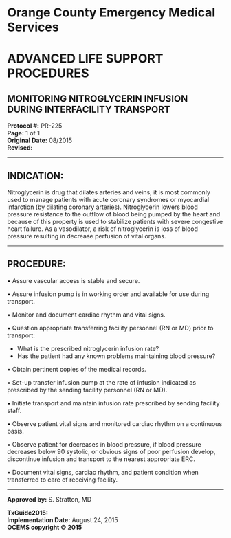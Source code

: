 # Orange County Emergency Medical Services
# ADVANCED LIFE SUPPORT PROCEDURES
## MONITORING NITROGLYCERIN INFUSION DURING INTERFACILITY TRANSPORT

**Protocol #:** PR-225  
**Page:** 1 of 1  
**Original Date:** 08/2015  
**Revised:**

---

## INDICATION:

Nitroglycerin is drug that dilates arteries and veins; it is most commonly used to manage patients with acute coronary syndromes or myocardial infarction (by dilating coronary arteries). Nitroglycerin lowers blood pressure resistance to the outflow of blood being pumped by the heart and because of this property is used to stabilize patients with severe congestive heart failure. As a vasodilator, a risk of nitroglycerin is loss of blood pressure resulting in decrease perfusion of vital organs.

---

## PROCEDURE:

• Assure vascular access is stable and secure.

• Assure infusion pump is in working order and available for use during transport.

• Monitor and document cardiac rhythm and vital signs.

• Question appropriate transferring facility personnel (RN or MD) prior to transport:
  - What is the prescribed nitroglycerin infusion rate?
  - Has the patient had any known problems maintaining blood pressure?

• Obtain pertinent copies of the medical records.

• Set-up transfer infusion pump at the rate of infusion indicated as prescribed by the sending facility personnel (RN or MD).

• Initiate transport and maintain infusion rate prescribed by sending facility staff.

• Observe patient vital signs and monitored cardiac rhythm on a continuous basis.

• Observe patient for decreases in blood pressure, if blood pressure decreases below 90 systolic, or obvious signs of poor perfusion develop, discontinue infusion and transport to the nearest appropriate ERC.

• Document vital signs, cardiac rhythm, and patient condition when transferred to care of receiving facility.

---

**Approved by:** S. Stratton, MD

**TxGuide2015:**  
**Implementation Date:** August 24, 2015  
**OCEMS copyright © 2015**


